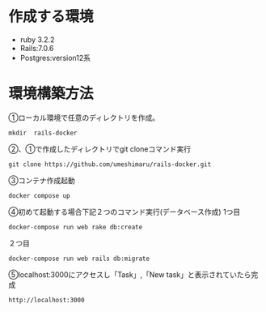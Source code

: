 # 作成する環境
- ruby 3.2.2
- Rails:7.0.6
- Postgres:version12系


# 環境構築方法

①ローカル環境で任意のディレクトリを作成。
```
mkdir  rails-docker
```
②、①で作成したディレクトリでgit cloneコマンド実行
```
git clone https://github.com/umeshimaru/rails-docker.git
```
③コンテナ作成起動
```
docker compose up
```
④初めて起動する場合下記２つのコマンド実行(データベース作成)
1つ目
```
docker-compose run web rake db:create
```
２つ目
```
docker-compose run web rails db:migrate
```

⑤localhost:3000にアクセスし「Task」,「New task」と表示されていたら完成
```
http://localhost:3000
```
